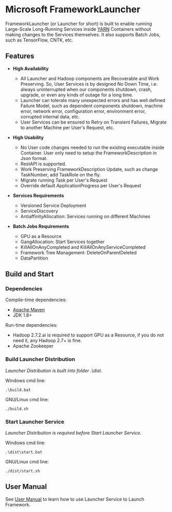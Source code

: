 <!--
  Copyright (c) Microsoft Corporation
  All rights reserved.

  MIT License

  Permission is hereby granted, free of charge, to any person obtaining a copy of this software and associated
  documentation files (the "Software"), to deal in the Software without restriction, including without limitation
  the rights to use, copy, modify, merge, publish, distribute, sublicense, and/or sell copies of the Software, and
  to permit persons to whom the Software is furnished to do so, subject to the following conditions:
  The above copyright notice and this permission notice shall be included in all copies or substantial portions of the Software.

  THE SOFTWARE IS PROVIDED *AS IS*, WITHOUT WARRANTY OF ANY KIND, EXPRESS OR IMPLIED, INCLUDING
  BUT NOT LIMITED TO THE WARRANTIES OF MERCHANTABILITY, FITNESS FOR A PARTICULAR PURPOSE AND
  NONINFRINGEMENT. IN NO EVENT SHALL THE AUTHORS OR COPYRIGHT HOLDERS BE LIABLE FOR ANY CLAIM,
  DAMAGES OR OTHER LIABILITY, WHETHER IN AN ACTION OF CONTRACT, TORT OR OTHERWISE, ARISING FROM,
  OUT OF OR IN CONNECTION WITH THE SOFTWARE OR THE USE OR OTHER DEALINGS IN THE SOFTWARE.
-->

# Microsoft FrameworkLauncher

FrameworkLauncher (or Launcher for short) is built to enable running Large-Scale Long-Running Services inside [YARN](http://hadoop.apache.org/) Containers without making changes to the Services themselves. It also supports Batch Jobs, such as TensorFlow, CNTK, etc.

## Features

* **High Availability**
  * All Launcher and Hadoop components are Recoverable and Work Preserving. So, User Services is by designed No Down Time, i.e. always uninterrupted when our components shutdown, crash, upgrade, or even any kinds of outage for a long time.
  * Launcher can tolerate many unexpected errors and has well defined Failure Model, such as dependent components shutdown, machine error, network error, configuration error, environment error, corrupted internal data, etc.
  * User Services can be ensured to Retry on Transient Failures, Migrate to another Machine per User's Request, etc.

* **High Usability**
  * No User code changes needed to run the existing executable inside Container. User only need to setup the FrameworkDescription in Json format.
  * RestAPI is supported.
  * Work Preserving FrameworkDescription Update, such as change TaskNumber, add TaskRole on the fly.
  * Migrate running Task per User's Request
  * Override default ApplicationProgress per User's Request

* **Services Requirements**
  * Versioned Service Deployment
  * ServiceDiscovery
  * AntiaffinityAllocation: Services running on different Machines

* **Batch Jobs Requirements**
  * GPU as a Resource
  * GangAllocation: Start Services together
  * KillAllOnAnyCompleted and KillAllOnAnyServiceCompleted
  * Framework Tree Management: DeleteOnParentDeleted
  * DataPartition

## Build and Start

### Dependencies
Compile-time dependencies:
* [Apache Maven](http://maven.apache.org/)
* JDK 1.8+

Run-time dependencies:
* Hadoop 2.7.2.ai is required to support GPU as a Resource, if you do not need it, any Hadoop 2.7+ is fine.
* Apache Zookeeper

### Build Launcher Distribution
*Launcher Distribution is built into folder .\dist.*

Windows cmd line:

    .\build.bat
GNU/Linux cmd line:

    ./build.sh

### Start Launcher Service
*Launcher Distribution is required before Start Launcher Service.*

Windows cmd line:

    .\dist\start.bat
GNU/Linux cmd line:

    ./dist/start.sh

## User Manual
See [User Manual](doc/USERMANUAL.md) to learn how to use Launcher Service to Launch Framework.